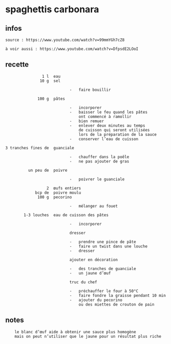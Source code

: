 # spaghettis carbonara

## infos

    source : https://www.youtube.com/watch?v=99mmYGh7cZ8

    à voir aussi : https://www.youtube.com/watch?v=DfpsdE2LOoI

## recette

                    1 l  eau
                   10 g  sel

                                -   faire bouillir

                  100 g  pâtes

                                -   incorporer
                                -   baisser le feu quand les pâtes
                                    ont commencé à ramollir
                                -   bien remuer
                                -   enlever deux minutes au temps
                                    de cuisson qui seront utilisées
                                    lors de la préparation de la sauce
                                -   conserver l’eau de cuisson

    3 tranches fines de  guanciale

                                -   chauffer dans la poêle
                                -   ne pas ajouter de gras

              un peu de  poivre

                                -   poivrer le guanciale

                      2  œufs entiers
                 bcp de  poivre moulu
                  100 g  pecorino

                                -   mélanger au fouet

            1-3 louches  eau de cuisson des pâtes

                                -   incorporer

                                dresser

                                -   prendre une pince de pâte
                                -   faire un twist dans une louche
                                -   dresser

                                ajouter en décoration

                                -   des tranches de guanciale
                                -   un jaune d’œuf

                                truc du chef

                                -   préchauffer le four à 50°C
                                -   faire fondre la graisse pendant 10 min
                                -   ajouter du pecorino
                                    ou des miettes de crouton de pain

## notes

        le blanc d’œuf aide à obtenir une sauce plus homogène
        mais on peut n’utiliser que le jaune pour un résultat plus riche
